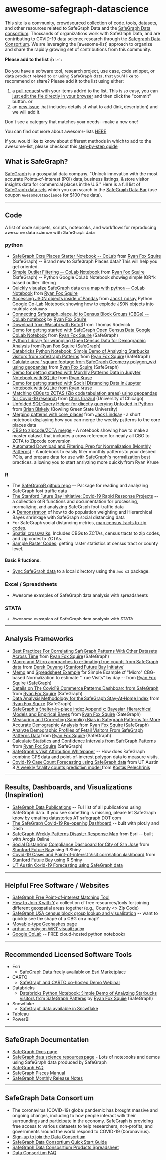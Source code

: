 # awesome-safegraph-datascience

This site is a community, crowdsourced collection of code, tools, datasets, and other resources related to 
SafeGraph Data and the [SafeGraph Data consortium](https://www.safegraph.com/covid-19-data-consortium). Thousands of organizations work with SafeGraph Data, and are contributing to COVID-19 data science research through the [Safegraph Data Consortium](https://github.com/SafeGraphInc/awesome-safegraph-datascience#safegraph-data-consortium). We are leveraging the [awesome-list] approach to organize and share the rapidly growing set of contributions from this community.

**Please add to the list** :thumbsup: :chart_with_upwards_trend: **:**

Do you have a software tool, research project, use case, code snippet, or data product related to or using SafeGraph data, that you'd like to recommend or share? Please add it to the list using either:

1) a [pull request](https://help.github.com/en/github/collaborating-with-issues-and-pull-requests/creating-a-pull-request) with your items added to the list. This is so easy, you can [just edit the file directly in your browser](https://github.com/SafeGraphInc/awesome-safegraph-datascience/edit/master/README.md) and then click the "commit" button. 
or 
2) an [new issue](https://github.com/SafeGraphInc/awesome-safegraph-datascience/issues/new/choose) that includes details of what to add (link, description) and we will add it. 

Don't see a category that matches your needs--make a new one! 

You can find out more about awesome-lists [HERE](https://github.com/sindresorhus/awesome/blob/main/contributing.md)

If you would like to know about different methods in which to add to the awesome-list, please checkout this [step-by-step guide](https://docs.google.com/document/d/1QEQig2jo79D0pFio7D4LbMwwoKhytucScNtZXnUA4SU/edit?usp=sharing) 

## What is SafeGraph?

[SafeGraph](https://www.safegraph.com/) is a geospatial data company. "Unlock innovation with the most accurate Points-of-Interest (POI) data, business listings, & store visitor insights data for commercial places in the U.S." Here is a full list of [SafeGraph data sets](https://docs.safegraph.com/docs/places-schema) which you can search in the [SafeGraph Data Bar](https://shop.safegraph.com/) (use coupon `AwesomeDataScience` for $100 free data).

----------
## Code
A list of code snippets, scripts, notebooks, and workflows for reproducing awesome data science with SafeGraph data

### python 
* [SafeGraph Core Places Starter Notebook -- CoLab](https://colab.research.google.com/drive/1OUopjpogmucEghS_7Ufxl3lKIp8s9H1h#offline=true&sandboxMode=true) from [Ryan Fox Squire](https://github.com/ryanfoxsquire) (SafeGraph) -- Brand new to SafeGraph Places data? This will help you get oriented. 
* [Simple Outlier Filtering -- CoLab Notebook](https://colab.research.google.com/drive/1LwQNJp9qI0abUzd5jYwT_xJTHJ98iZsD#sandboxMode=true) from [Ryan Fox Squire](https://github.com/ryanfoxsquire) (SafeGraph) -- Python Google CoLab Notebook showing simple IQR\*k based outlier filtering
* [Quickly visualize SafeGraph data on a map with python -- CoLab Notebook](https://colab.research.google.com/drive/1_0KvKUMYP1mf6ZAhM0X4LTDUPHzsz40e#offline=true&sandboxMode=true) from [Ryan Fox Squire](https://github.com/ryanfoxsquire)
* [Accessing JSON objects inside of Pandas](https://colab.research.google.com/drive/1Bcx-JI2qfUbRPJ4N9NhwpgASRZsSVxPp?usp=sharing) from [Jack Lindsay](https://github.com/Trippl7777/code_repo) Python Google Co-Lab Notebook showing how to explode JSON objects into multiple columns
*	[Connecting Safegraph_place_id to Census Block Groups (CBGs) -- CoLab notebook](https://colab.research.google.com/drive/1Kt3vPVIQJUq4QeJ-rE08URpIJEr1g2H3#offline=true&sandboxMode=true) by [Ryan Fox Squire](https://github.com/ryanfoxsquire)
* [Download from Wasabi with Boto3](https://github.com/Trippl7777/code_repo/blob/master/Boto3_template.py) from Thomas Roderick
* [Demo for getting started with SafeGraph Open Census Data Google CoLab Notebook](https://colab.research.google.com/drive/1JgU2MPUrITJBiEynZnFrZ8JyZAFYZY_1#offline=true&sandboxMode=true) from [Ryan Fox Squire](https://github.com/ryanfoxsquire) (SafeGraph)
* [Python Library for wrangling Open Census Data for Demographic Analysis](https://github.com/ryanfoxsquire/safegraph_demo_profile) from [Ryan Fox Squire](https://github.com/ryanfoxsquire) (SafeGraph)
* [Databricks Python Notebook: Simple Demo of Analyzing Starbucks visitors from SafeGraph Patterns](https://kona-demo-s3.s3.us-east-2.amazonaws.com/databricks-safegraph-aws-junto/Safegraph-Starbucks-Demo.html) from [Ryan Fox Squire](https://github.com/ryanfoxsquire) (SafeGraph)
* [Calulate area / square footage from SafeGraph Geometry polygon_wkt using geopandas](https://colab.research.google.com/drive/1gnImutSovH9zBr1yuazfsy4DfIGm3dr9#forceEdit=true&sandboxMode=true&scrollTo=soL6rZLeJlpw) from [Ryan Fox Squire](https://github.com/ryanfoxsquire) (SafeGraph)
* [Demo for getting started with Monthly Patterns Data in Jupyter Notebook with SQLite](https://github.com/SafeGraphInc/safegraph_py/blob/master/monthly-patterns-demo-SQLite.ipynb) from [Ryan Kruse](https://github.com/kruser1)
* [Demo for getting started with Social Distancing Data in Jupyter Notebook with SQLite](https://github.com/SafeGraphInc/safegraph_py/blob/master/social-distancing-demo-SQLite.ipynb) from [Ryan Kruse](https://github.com/kruser1)
* [Matching CBGs to ZCTAS (Zip code tabulation areas) using geopandas for Covid-19 research](https://github.com/graziul/covid19/blob/master/COVID-19%20CBG%20to%20ZCTA.ipynb) from [Chris Graziul](https://github.com/graziul/) (University of Chicago)
* [Unfolded SQL-Query Helper for directly querying Unfolded in Python](https://github.com/bpblakely/unfolded-sql-helper) from [Brian Blakely](https://github.com/bpblakely) (Bowling Green State University)
* [Merging patterns with core_places](https://colab.research.google.com/drive/1OscKxe9rvNNiiyN6iJ_pb0-Ubeeln2tZ?usp=sharing) from [Jack Lindsay](https://github.com/Trippl7777/code_repo) - a short notebook displaying how you can merge the weekly patterns to the core places data
* [CBG to zipcode/ZCTA merge](https://colab.research.google.com/drive/15674RPOwzPFA961qs3hn-HY1XqwjuQPK?usp=sharing) - A notebook showing how to make a master dataset that includes a cross reference for nearly all CBG to ZCTA to Zipcode conversion
* [Automated Download and Filtering, Prep for Normalization (Monthly Patterns)](https://colab.research.google.com/drive/1osFqVNDNZX1RngQPCd2ntG0qxQmxF4zY?usp=sharing) - A notebook to easily filter monthly patterns to your desired POIs, and prepare data for use with [SafeGraph's normalization best practices](https://colab.research.google.com/drive/16BELpcum4TKoH-5wg8Xym_CGgIGgpu1I?usp=sharing), allowing you to start analyzing more quickly from [Ryan Kruse](https://github.com/kruser1)


### R
* The [SafeGraphR github repo](https://github.com/SafeGraphInc/SafeGraphR) -- Package for reading and analyzing SafeGraph foot traffic data
* [The Stanford Future Bay Initiative: Covid-19 Rapid Response Projects](https://github.com/stanfordfuturebay/stanfordfuturebay.github.io/tree/master/covid19) -- a collection of R functions and documentation for processing, normalizing, and analyzing SafeGraph foot-traffic data
* A [Demonstration](https://nickch-k.github.io/SafeGraphRProcessing/County_Level_Distancing_Demonstration.html) of how to do population weighting and Hierarchical Bayes shrinkage with SafeGraph social distancing data.
* For SafeGraph social distancing metrics, [map census tracts to zip codes](https://github.com/jwilliamsholt/safegraph-in-r/blob/master/social_distance_by_tract_and_by_zip.rmd). 
* [Spatial crosswalks](https://github.com/jwilliamsholt/safegraph-in-r/blob/master/spatial-crosswalks.Rmd). Includes CBGs to ZCTAs, census tracts to zip codes, and zip codes to ZCTAs.
* [Sample Raster Codes](https://github.com/kschertz/RasterCodes); getting raster statistics at census tract or county level.

#### Basic R fuctions.
* [Sync SafeGraph data](https://github.com/jwilliamsholt/safegraph-in-r/blob/master/sync-safegraph-endpoint.Rmd) to a local directory using the `aws.s3` package.

### Excel / Spreadsheets
* Awesome examples of SafeGraph data analysis with spreadsheets

### STATA
* Awesome examples of SafeGraph data analysis with STATA


----------
## Analysis Frameworks
* [Best Practices For Correlating SafeGraph Patterns With Other Datasets Across Time](https://colab.research.google.com/drive/16BELpcum4TKoH-5wg8Xym_CGgIGgpu1I?usp=sharing) from [Ryan Fox Squire](https://github.com/ryanfoxsquire) (SafeGraph) 
* [Macro and Micro approaches to estimating true counts from SafeGraph data](https://docs.google.com/presentation/d/1a7lmVtulPpvuH-TPgsR_t5WUQPdT28c_ymyx_Bcankk/edit#slide=id.g86ef4ba4cf_0_922) from [Derek Ouyang](https://github.com/derekouyang) ([Stanford Future Bay Initiatve](https://github.com/stanfordfuturebay/stanfordfuturebay.github.io/tree/master/covid19))
* [Memo](https://docs.google.com/document/d/1EBnvd_CHKJ1Tzsvi364xK13YAg3tH2BTscHQ7JrPgxg/edit?usp=sharing) and [Spreadsheet Example](https://docs.google.com/spreadsheets/d/1A0KLTyRzx2DrYbagyi4_W4bKmgHqIsKGnq4O4W-tGy4/edit?usp=sharing) for Simple Example of "Micro" CBG-based Normalization to estimate "True Visits" by day --  from [Ryan Fox Squire](https://github.com/ryanfoxsquire) (SafeGraph)
* [Details on The Covid19 Commerce Patterns Dashboard from SafeGraph](https://docs.google.com/document/d/1lWodAzENz6rMlcFdPi6Y_B4M_ruCyXgeYoC8k9yY2eI/edit?usp=sharing) from [Ryan Fox Squire](https://github.com/ryanfoxsquire) (SafeGraph)
* [Data Analysis Methodology for the SafeGraph Stay-At-Home Index](https://docs.google.com/document/d/1k_9LGQn95P5gHsSeuBdzgtEWGGCmzXdcOkcphWi0Cas/edit?usp=sharing) from [Ryan Fox Squire](https://github.com/ryanfoxsquire) (SafeGraph)
* [SafeGraph's Shelter-in-place index Appendix: Bayesian Hierarchical Models and Empirical Bayes](https://docs.google.com/document/d/1qAXl5iHJZCuyIPnawMHa6WoKULhsx404flTAGq0bStA/edit#heading=h.k77dnm4cnt3l) from [Ryan Fox Squire](https://github.com/ryanfoxsquire) (SafeGraph)
* [Measuring and Correcting Sampling Bias in Safegraph Patterns for More Accurate Demographic Analysis](https://www.safegraph.com/blog/measuring-and-correcting-sampling-bias-for-accurate-demographic-analysis) from [Ryan Fox Squire](https://github.com/ryanfoxsquire) (SafeGraph)
* [Analyze Demographic Profiles of Retail Visitors From SafeGraph Patterns Data](https://blog.safegraph.com/safegraphs-data-on-brick-and-mortar-customer-demographics-is-the-most-accurate-and-comprehensive-86915c507c20) from [Ryan Fox Squire](https://github.com/ryanfoxsquire) (SafeGraph)
* [Calculate Statistics and Confidence Intervals from SafeGraph Patterns](https://blog.safegraph.com/demographic-profiles-with-rigorous-statistics-using-safegraph-patterns-data-9836b9d02310) from [Ryan Fox Squire](https://github.com/ryanfoxsquire) (SafeGraph)
* [SafeGraph's Visit Attribution Whitepaper](https://www.safegraph.com/visit-attribution) -- How does SafeGraph combine GPS data and point-of-interest polygon data to measure visits. 
* [Covid-19 Case Count Forecasting using SafeGraph data](https://github.com/UT-Covid/USmortality/blob/6058aec5333f9990ff0dfd47f74b85f6d7a9f073/README.md#what-data-sources-do-you-use) from UT Austin
8 [A weekly fatality counts prediction model ](https://github.com/kpelechrinis/epiDAMIK20-COVID/blob/master/prediction/COVID19-prediction.ipynb) from [Kostas Pelechrinis](https://github.com/kpelechrinis)

----------
## Results, Dashboards, and Visualizations (Inspiration)
* [SafeGraph Data Publications](https://www.safegraph.com/publications) -- Full list of all publications using SafeGraph data. If you see something is missing, please let SafeGraph know by emailing datastories AT safegraph DOT com
* [The SafeGraph Covid-19 Re-opening Dashboard](https://www.safegraph.com/dashboard/reopening-the-economy-foot-traffic) -- built with plot.ly and Dash
* [SafeGraph Weekly Patterns Disaster Response Map](https://disasterresponse.maps.arcgis.com/apps/InteractiveLegend/index.html?appid=73fd8d40039c4df2a0e0644c35ab75e9) from Esri -- built with Arcgis Online
* [Social Distancing Compliance Dashboard for City of San Jose](https://stanfordfuturebay.shinyapps.io/sanjose/) from [Stanford Future Bay](http://bay.stanford.edu/covid19)using R Shiny 
* [Covid-19 Cases and Point-of-interest Visit correlation dashboard](https://stanfordfuturebay.shinyapps.io/cases_visits_dashboard/) from [Stanford Future Bay](http://bay.stanford.edu/covid19) using R Shiny 
* [UT Austin Covid-19 Forecasting using SafeGraph data](https://covid-19.tacc.utexas.edu/projections/) 

----------
## Helpful Free Software / Websites 
* [SafeGraph Free Point-of-interest Matching Tool](https://docs.safegraph.com/docs/matching-service-overview)
* [How to Join X with Y](https://docs.google.com/spreadsheets/d/14xMfW9xAXZLWuNcrSzxL16ddve0HAQ21zh99RAOjpsM/edit?usp=sharing) a collection of free resources/tools for joining different geospatial areas together (e.g., County <> Zip Code)
* [SafeGraph USA census block group lookup and visualization](http://safegraph.maps.arcgis.com/apps/webappviewer/index.html?id=d2a747428fd74ba6ae80ca6d677672bd) -- want to quickly see the shape of a CBG on a map? 
* [Movable-type Geohashes page](https://www.movable-type.co.uk/scripts/geohash.html)
* [arthur-e polygon WKT visualization](https://arthur-e.github.io/Wicket/sandbox-gmaps3.html)
* [Google CoLab](https://colab.research.google.com/notebooks/intro.ipynb) -- FREE cloud-hosted python notebooks 


----------
## Recommended Licensed Software Tools
* Esri
  * [SafeGraph Data freely available on Esri Marketplace](https://marketplace.arcgis.com/listing.html?id=3425348e4bee4059af2b353e52df43c2)
* CARTO
  * [SafeGraph and CARTO co-hosted Demo Webinar](https://www.youtube.com/watch?v=-bo24qhQwmY&feature=youtu.be&t=1)
* Databricks
  * [Databricks Python Notebook: Simple Demo of Analyzing Starbucks visitors from SafeGraph Patterns](https://kona-demo-s3.s3.us-east-2.amazonaws.com/databricks-safegraph-aws-junto/Safegraph-Starbucks-Demo.html) by [Ryan Fox Squire](https://github.com/ryanfoxsquire) (SafeGraph)
* Snowflake
  * [SafeGraph data available in Snowflake](https://www.snowflake.com/datasets/safegraph/)
* Tableau
* PowerBI


----------
## SafeGraph Documentation
* [SafeGraph Docs page](https://docs.safegraph.com/docs)
* [SafeGraph data science resources page](https://docs.safegraph.com/docs/data-science-resources) - Lots of notebooks and demos using SafeGraph data produced by SafeGraph
* [SafeGraph FAQ](https://docs.safegraph.com/docs/faqs)
* [SafeGraph Places Manual](https://docs.safegraph.com/docs/places-manual)
* [SafeGraph Monthly Release Notes](https://docs.safegraph.com/changelog)


----------
## SafeGraph Data Consortium
* The coronavirus (COVID-19) global pandemic has brought massive and ongoing changes, including to how people interact with their surroundings and participate in the economy. SafeGraph is providing free access to various datasets to help researchers, non-profits, and governments around the world respond to COVID-19 (Coronavirus).
* [Sign-up to join the Data Consortium](https://www.safegraph.com/covid-19-data-consortium)
* [SafeGraph Data Consortium Quick Start Guide](https://docs.google.com/document/d/1Xx-nzOX1qF3WfOpg4D8aemwFrrAkQaJuT0-1-CbgxQs/edit?usp=sharing)
* [SafeGraph Data Consosrtium Products Spreadsheet](https://docs.google.com/spreadsheets/d/1UNWvPzkUTTlXBZ6M6iGhM_7sr8h-MxsZdE7iOszkAmk/edit#gid=0)
* [Data Consortium FAQ](https://docs.google.com/document/d/1h-pkpIZWeynF3_BcylRmgeWS7282kIUGoM0TSSIUhgM/edit?usp=sharing)




